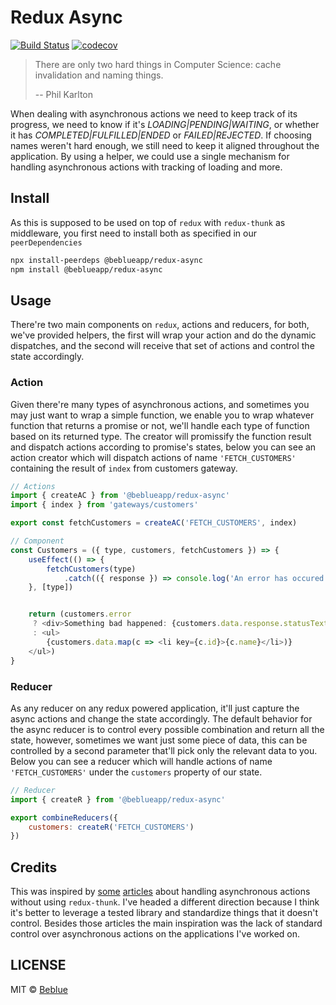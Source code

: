 # Redux Async

[![Build Status](https://travis-ci.org/beblueapp/redux-async.svg?branch=master)](https://travis-ci.org/beblueapp/redux-async) [![codecov](https://codecov.io/gh/beblueapp/redux-async/branch/master/graph/badge.svg)](https://codecov.io/gh/beblueapp/redux-async)

> There are only two hard things in Computer Science: cache invalidation and
> naming things.
>
> -- Phil Karlton

When dealing with asynchronous actions we need to keep track of its progress, we need
to know if it's *LOADING|PENDING|WAITING*, or whether it has *COMPLETED|FULFILLED|ENDED*
or *FAILED|REJECTED*. If choosing names weren't hard enough, we still need to keep
it aligned throughout the application. By using a helper, we could use a single
mechanism for handling asynchronous actions with tracking of loading and more.

## Install

As this is supposed to be used on top of `redux` with `redux-thunk` as middleware,
you first need to install both as specified in our `peerDependencies`

```bash
npx install-peerdeps @beblueapp/redux-async
npm install @beblueapp/redux-async
```

## Usage

There're two main components on `redux`, actions and reducers, for both, we've provided
helpers, the first will wrap your action and do the dynamic dispatches, and the second
will receive that set of actions and control the state accordingly.

### Action

Given there're many types of asynchronous actions, and sometimes you may just want
to wrap a simple function, we enable you to wrap whatever function that returns a
promise or not, we'll handle each type of function based on its returned type. The
creator will promissify the function result and dispatch actions according to promise's
states, below you can see an action creator which will dispatch actions of name
`'FETCH_CUSTOMERS'` containing the result of `index` from customers gateway.

```javascript
// Actions
import { createAC } from '@beblueapp/redux-async'
import { index } from 'gateways/customers'

export const fetchCustomers = createAC('FETCH_CUSTOMERS', index)

// Component
const Customers = ({ type, customers, fetchCustomers }) => {
    useEffect(() => {
        fetchCustomers(type)
            .catch(({ response }) => console.log('An error has occured', response.data))
    }, [type])


    return (customers.error
     ? <div>Something bad happened: {customers.data.response.statusText}</div>
     : <ul>
        {customers.data.map(c => <li key={c.id}>{c.name}</li>)}
    </ul>)
}
```

### Reducer

As any reducer on any redux powered application, it'll just capture the async actions
and change the state accordingly. The default behavior for the async reducer is to
control every possible combination and return all the state, however, sometimes we
want just some piece of data, this can be controlled by a second parameter that'll
pick only the relevant data to you. Below you can see a reducer which will handle
actions of name `'FETCH_CUSTOMERS'` under the `customers` property of our state.

```javascript
// Reducer
import { createR } from '@beblueapp/redux-async'

export combineReducers({
    customers: createR('FETCH_CUSTOMERS')
})
```

## Credits

This was inspired by
[some](https://blog.logrocket.com/managing-asynchronous-actions-in-redux-1bc7d28a00c6)
[articles](https://medium.com/skyshidigital/simplify-redux-request-success-failure-pattern-ce77340eae06)
about handling asynchronous actions without using `redux-thunk`. I've headed a
different direction because I think it's better to leverage a tested library and
standardize things that it doesn't control. Besides those articles the main inspiration
was the lack of standard control over asynchronous actions on the applications I've worked on.

## LICENSE

MIT © [Beblue](https://beblue.com.br)
